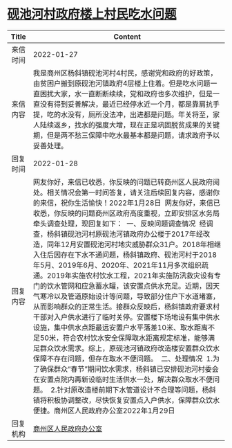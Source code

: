 # <a href="http://www.shangluo.gov.cn/zmhd/ldxxxx.jsp?urltype=leadermail.LeaderMailContentUrl&wbtreeid=1112&leadermailid=8641">砚池河村政府楼上村民吃水问题</a>
|Title|Content|
|:---:|---|
|来信时间|2022-01-27|
|来信内容|我是商州区杨斜镇砚池河村4村民，感谢党和政府的好政策，由贫困户搬到原砚池河镇政府4层楼上住着。但是吃水问题一直困扰大家，水一直断断续续，党和政府也多次维护，但是一直没有得到妥善解决，最近已经停水近一个月，都是靠肩抗手提，吃的水没有，厕所没法冲，出进都是问题。年关将至，家人陆续返乡，找水的强度大增，现在正是巩固脱贫成果的关键期，但是两不愁三保障中吃水最基本都是问题，请求政府予以妥善处理。|
|回复时间|2022-01-28|
|回复内容|网友你好，来信已收悉，你反映的问题已转商州区人民政府阅处。相关情况会第一时间答复，请关注后续回复内容，感谢你的来信，祝你生活愉快！2022年1月28日  网友你好，来信已收悉，你反映的问题商州区政府高度重视，立即安排区水务局牵头调查处理，现回复如下：  一、反映问题调查情况  经调查，杨斜镇砚池河村原砚池河镇政府办公楼于2017年经改造，同年12月安置砚池河村地灾威胁群众31户。2018年相继入住后因存在下水不通问题，杨斜镇政府、砚池河村于2018年5月、2019年6月、2020年、2021年11月多次组织疏通。2019年实施农村饮水工程，2021年实施防汛救灾设有专门的饮水管网和应急蓄水罐，该安置点供水充足。近期，因天气寒冷以及管道原始设计等问题，导致部分住户下水道堵塞，从而影响群众的正常生活。接群众反映后，杨斜镇政府要求村干部对入户供水进行了临时关停。安置楼下场地设有集中供水设施，集中供水点距最远安置户水平落差10米、取水距离不足50米，符合农村饮水安全保障取水距离规定标准，能够满足群众饮水需求。综上，原砚池河镇政府改造楼安置群众饮水保障不存在问题，但存在取水不便问题。  二、处理情况  1.为了确保群众“春节”期间饮水需求，杨斜镇已安排砚池河村委会在安置点院内再新设临时生活供水一处，解决群众取水不便问题。  2.针对原改造楼前期下水管道设计不合理等问题，杨斜镇将积极协调整改，尽快恢复安置点入户供水，保障群众饮水便捷。商州区人民政府办公室2022年1月29日|
|回复机构|<a href="../../categories/agencies/商州区人民政府办公室.md">商州区人民政府办公室</a>|
